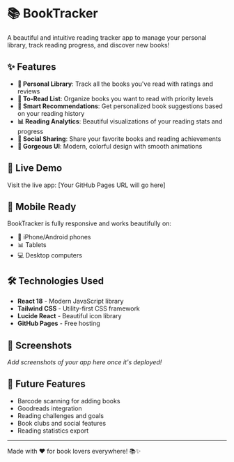 # 📚 BookTracker

A beautiful and intuitive reading tracker app to manage your personal library, track reading progress, and discover new books!

## ✨ Features

- **📖 Personal Library**: Track all the books you've read with ratings and reviews
- **💝 To-Read List**: Organize books you want to read with priority levels
- **🎯 Smart Recommendations**: Get personalized book suggestions based on your reading history
- **📊 Reading Analytics**: Beautiful visualizations of your reading stats and progress
- **📱 Social Sharing**: Share your favorite books and reading achievements
- **🎨 Gorgeous UI**: Modern, colorful design with smooth animations

## 🚀 Live Demo

Visit the live app: [Your GitHub Pages URL will go here]

## 📱 Mobile Ready

BookTracker is fully responsive and works beautifully on:
- 📱 iPhone/Android phones
- 📊 Tablets
- 💻 Desktop computers

## 🛠️ Technologies Used

- **React 18** - Modern JavaScript library
- **Tailwind CSS** - Utility-first CSS framework
- **Lucide React** - Beautiful icon library
- **GitHub Pages** - Free hosting

## 📸 Screenshots

*Add screenshots of your app here once it's deployed!*

## 🎯 Future Features

- Barcode scanning for adding books
- Goodreads integration
- Reading challenges and goals
- Book clubs and social features
- Reading statistics export

---

Made with ❤️ for book lovers everywhere! 📚✨
